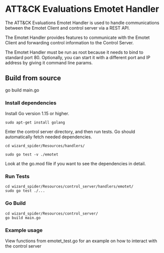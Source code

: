 # ATT&CK Evaluations Emotet Handler

The ATT&CK Evaluations Emotet Handler is used to handle communications between the Emotet Client and control server via a REST API.

The Emotet Handler provides features to communicate with the Emotet Client and forwarding control information to the Control Server.

The Emotet Handler must be run as root because it needs to bind to standard port 80. Optionally, you can start it with a different port and IP address by giving it command line params.

## Build from source

go build main.go

### Install dependencies

Install Go version 1.15 or higher.

```
sudo apt-get install golang
```

Enter the control server directory, and then run tests. Go should automatically fetch needed dependencies.

```
cd wizard_spider/Resources/handlers/

sudo go test -v ./emotet
```

Look at the go.mod file if you want to see the dependencies in detail.

### Run Tests

```
cd wizard_spider/Resources/control_server/handlers/emotet/
sudo go test ./...
```

### Go Build

```
cd wizard_spider/Resources/control_server/
go build main.go
```

### Example usage

View functions from emotet_test.go for an example on how to interact with the control server
